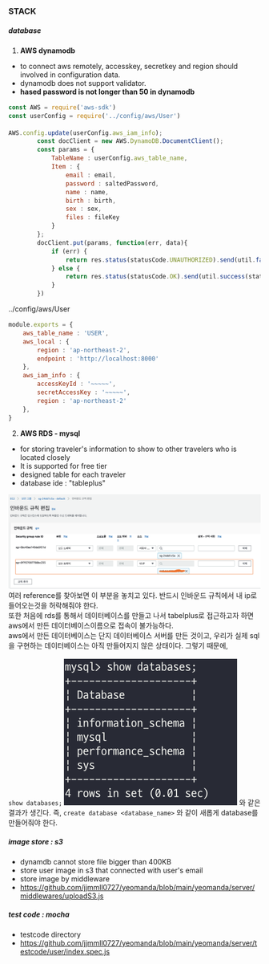 ### STACK

##### database 
1. <strong>AWS dynamodb</strong>
- to connect aws remotely, accesskey, secretkey and region should involved in configuration data.
- dynamodb does not support validator.
- <strong>hased password is not longer than 50 in dynamodb</strong>

``` javascript
const AWS = require('aws-sdk')
const userConfig = require('../config/aws/User')

AWS.config.update(userConfig.aws_iam_info);
        const docClient = new AWS.DynamoDB.DocumentClient();
        const params = {
            TableName : userConfig.aws_table_name,
            Item : {
                email : email,
                password : saltedPassword,
                name : name,
                birth : birth,
                sex : sex,
                files : fileKey
            }
        };
        docClient.put(params, function(err, data){
            if (err) {
                return res.status(statusCode.UNAUTHORIZED).send(util.fail(statusCode.UNAUTHORIZED, responseMessage.SIGN_UP_FAIL))
            } else {
                return res.status(statusCode.OK).send(util.success(statusCode.OK, responseMessage.SIGN_UP_SUCCESS))
            }
        })
```

../config/aws/User

```javascript
module.exports = {
    aws_table_name : 'USER',
    aws_local : {
        region : 'ap-northeast-2',
        endpoint : 'http://localhost:8000'  
    },
    aws_iam_info : {
        accessKeyId : '~~~~~',
        secretAccessKey : '~~~~~',
        region : 'ap-northeast-2'
    },
}
```

2. <strong>AWS RDS - mysql</strong>
- for storing traveler's information to show to other travelers who is located closely
- It is supported for free tier
- designed table for each traveler
- database ide : "tableplus"

![ex_screenshot](./server/img/inbound.png)
여러 reference를 찾아보면 이 부분을 놓치고 있다. 반드시 인바운드 규칙에서 내 ip로 들어오는것을 허락해줘야 한다. <br>
또한 처음에 rds를 통해서 데이터베이스를 만들고 나서 tabelplus로 접근하고자 하면 aws에서 만든 데이터베이스이름으로 접속이 불가능하다. <br>
aws에서 만든 데이터베이스는 단지 데이터베이스 서버를 만든 것이고, 우리가 실제 sql을 구현하는 데이터베이스는 아직 만들어지지 않은 상태이다. 그렇기 때문에, <br><br>
`show databases;` 
![ex_screenshot](./server/img/showdatabases.png) 
와 같은 결과가 생긴다. 즉, 
`create database <database_name>` 와 같이 새롭게 database를 만들어줘야 한다. 

##### image store : s3 
- dynamdb cannot store file bigger than 400KB
- store user image in s3 that connected with user's email
- store image by middleware
- <https://github.com/jjmmll0727/yeomanda/blob/main/yeomanda/server/middlewares/uploadS3.js>


##### test code : mocha
- testcode directory
- <https://github.com/jjmmll0727/yeomanda/blob/main/yeomanda/server/testcode/user/index.spec.js>
